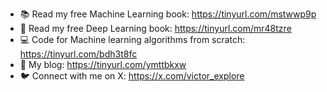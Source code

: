 - 📚 Read my free Machine Learning book: https://tinyurl.com/mstwwp9p
- 🤖 Read my free Deep Learning book: https://tinyurl.com/mr48tzre
- 💻 Code for Machine learning algorithms from scratch: https://tinyurl.com/bdh3t8fc
- 🧠 My blog: https://tinyurl.com/ymttbkxw
- 🐦 Connect with me on X: https://x.com/victor_explore
